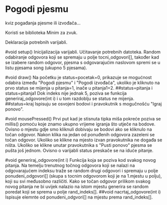 # Pogodi pjesmu
kviz pogađanja pjesme ili izvođača...

Koristi se biblioteka Minim za zvuk.

Deklaracija potrebnih varijabli.

#void setup()
Inicijalizacija varijabli.
Učitavanje potrebnih datoteka.
Random odabiranje odgovora koji se spremaju u polje tocni_odgovori[], također kad se izabere random odgovor, pjesma s odgovarajućim naslovom spremi se u listu pjesama song (ukupno 5 pjesama).

#void draw()
Na početku je status=pocetak=0, prikazuje se mogućnost odabira između "Pogodi pjesmu" i "Pogodi izvođača", ukoliko je kliknuto na prvo status se mijenja u pitanja=1, inače u pitanja1=2.
##status=pitanja i status=pitanja1
Dok indeks nije jednak 5, poziva se funkcija generiraj_odgovore(int i) i u tom razdoblju se status ne mijenja.
##status=kraj
Ispisuju se osvojeni bodovi i pravokutnik s mogučnošću "Igraj ponovo".

#void mousePressed()
Prvi put kad je stisnuta tipka miša pokreće poziva se millis() pomoću koje znamo ukupno vrijeme igranja što utječe na bodove.
Ovisno o mjestu gdje smo kliknuli dobivaju se bodovi ako se kliknulo na točan odgovor. Nakon klika na jedan od ponuđenih odgovora zazeleni se točan odgovor. Ukoliko se klikne na mjesto izvan pravokutnika ne događa se ništa. Ukoliko se klikne unutar pravokutnika s "Pusti ponovo" pjesma se pušta još jednom.
Ovisno o varijabli status preskače se na iduće pitanje.

#void generiraj_odgovore(int i)
Funkcija koja se poziva kod svakog novog pitanja.
Na temelju trenutnog točnog odgovora koji se nalazi na odgovarajućem indeksu traže se random drugi odgovori i spremaju u polje ponudeni_odgovori[] (skupa s tocnim odgovorom koji je na 1.mjestu u polju), koji su svi međusobno različiti. Kako se točan odgovor prilikom svakog novog pitanja ne bi uvijek nalazio na istom mjestu generira se random poredat koji se sprema u polje rand_indeks[].
##void nacrtaj_odgovore(int i)
Ispisuje elemnte od ponudeni_odgvori[] na mjestu prema rand_indeks[].
